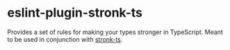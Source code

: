 # eslint-plugin-stronk-ts

Provides a set of rules for making your types stronger in TypeScript. Meant to be used in conjunction with [stronk-ts](https://github.com/trvswgnr/stronk-ts).
